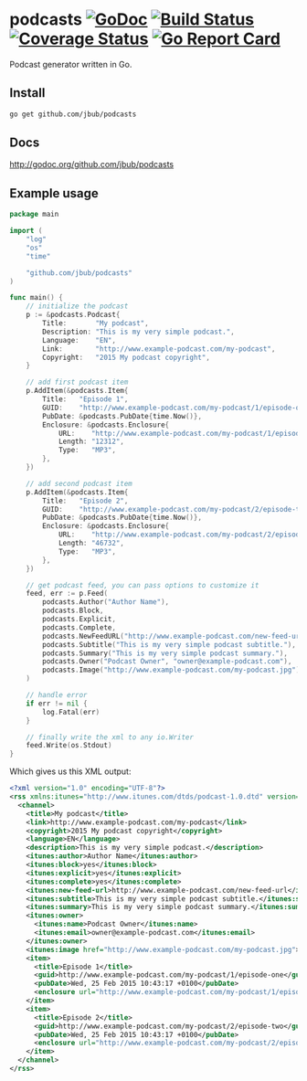 # podcasts [![GoDoc](http://img.shields.io/badge/go-documentation-blue.svg?style=flat-square)](http://godoc.org/github.com/jbub/podcasts) [![Build Status](http://img.shields.io/travis/jbub/podcasts.svg?style=flat-square)](https://travis-ci.org/jbub/podcasts) [![Coverage Status](http://img.shields.io/coveralls/jbub/podcasts.svg?style=flat-square)](https://coveralls.io/r/jbub/podcasts) [![Go Report Card](https://goreportcard.com/badge/github.com/jbub/podcasts)](https://goreportcard.com/report/github.com/jbub/podcasts)

Podcast generator written in Go.

## Install

```bash
go get github.com/jbub/podcasts
```

## Docs

http://godoc.org/github.com/jbub/podcasts

## Example usage

```go
package main

import (
    "log"
    "os"
    "time"

    "github.com/jbub/podcasts"
)

func main() {
    // initialize the podcast
    p := &podcasts.Podcast{
        Title:       "My podcast",
        Description: "This is my very simple podcast.",
        Language:    "EN",
        Link:        "http://www.example-podcast.com/my-podcast",
        Copyright:   "2015 My podcast copyright",
    }

    // add first podcast item
    p.AddItem(&podcasts.Item{
        Title:   "Episode 1",
        GUID:    "http://www.example-podcast.com/my-podcast/1/episode-one",
        PubDate: &podcasts.PubDate{time.Now()},
        Enclosure: &podcasts.Enclosure{
            URL:    "http://www.example-podcast.com/my-podcast/1/episode.mp3",
            Length: "12312",
            Type:   "MP3",
        },
    })

    // add second podcast item
    p.AddItem(&podcasts.Item{
        Title:   "Episode 2",
        GUID:    "http://www.example-podcast.com/my-podcast/2/episode-two",
        PubDate: &podcasts.PubDate{time.Now()},
        Enclosure: &podcasts.Enclosure{
            URL:    "http://www.example-podcast.com/my-podcast/2/episode.mp3",
            Length: "46732",
            Type:   "MP3",
        },
    })

    // get podcast feed, you can pass options to customize it
    feed, err := p.Feed(
        podcasts.Author("Author Name"),
        podcasts.Block,
        podcasts.Explicit,
        podcasts.Complete,
        podcasts.NewFeedURL("http://www.example-podcast.com/new-feed-url"),
        podcasts.Subtitle("This is my very simple podcast subtitle."),
        podcasts.Summary("This is my very simple podcast summary."),
        podcasts.Owner("Podcast Owner", "owner@example-podcast.com"),
        podcasts.Image("http://www.example-podcast.com/my-podcast.jpg"),
    )

    // handle error
    if err != nil {
        log.Fatal(err)
    }

    // finally write the xml to any io.Writer
    feed.Write(os.Stdout)
}
```

Which gives us this XML output:

```xml
<?xml version="1.0" encoding="UTF-8"?>
<rss xmlns:itunes="http://www.itunes.com/dtds/podcast-1.0.dtd" version="2.0">
  <channel>
    <title>My podcast</title>
    <link>http://www.example-podcast.com/my-podcast</link>
    <copyright>2015 My podcast copyright</copyright>
    <language>EN</language>
    <description>This is my very simple podcast.</description>
    <itunes:author>Author Name</itunes:author>
    <itunes:block>yes</itunes:block>
    <itunes:explicit>yes</itunes:explicit>
    <itunes:complete>yes</itunes:complete>
    <itunes:new-feed-url>http://www.example-podcast.com/new-feed-url</itunes:new-feed-url>
    <itunes:subtitle>This is my very simple podcast subtitle.</itunes:subtitle>
    <itunes:summary>This is my very simple podcast summary.</itunes:summary>
    <itunes:owner>
      <itunes:name>Podcast Owner</itunes:name>
      <itunes:email>owner@example-podcast.com</itunes:email>
    </itunes:owner>
    <itunes:image href="http://www.example-podcast.com/my-podcast.jpg"></itunes:image>
    <item>
      <title>Episode 1</title>
      <guid>http://www.example-podcast.com/my-podcast/1/episode-one</guid>
      <pubDate>Wed, 25 Feb 2015 10:43:17 +0100</pubDate>
      <enclosure url="http://www.example-podcast.com/my-podcast/1/episode.mp3" length="12312" type="MP3"></enclosure>
    </item>
    <item>
      <title>Episode 2</title>
      <guid>http://www.example-podcast.com/my-podcast/2/episode-two</guid>
      <pubDate>Wed, 25 Feb 2015 10:43:17 +0100</pubDate>
      <enclosure url="http://www.example-podcast.com/my-podcast/2/episode.mp3" length="46732" type="MP3"></enclosure>
    </item>
  </channel>
</rss>
```